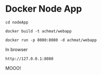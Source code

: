 # Docker Node App

`cd nodeApp`

`docker build -t achmat/webapp`

`docker run -p 8080:8080 -d achmat/webapp`

In browser

`http://127.0.0.1:8080`

MOOO!